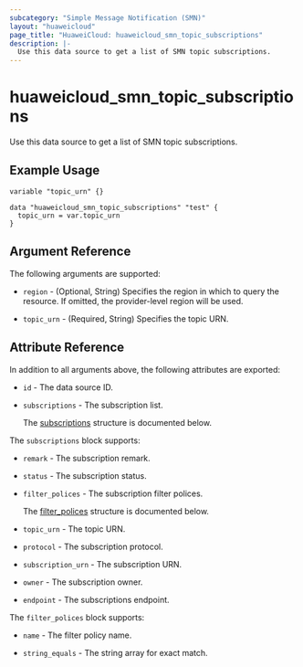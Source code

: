 ```yaml
---
subcategory: "Simple Message Notification (SMN)"
layout: "huaweicloud"
page_title: "HuaweiCloud: huaweicloud_smn_topic_subscriptions"
description: |-
  Use this data source to get a list of SMN topic subscriptions.
---
```


# huaweicloud_smn_topic_subscriptions

Use this data source to get a list of SMN topic subscriptions.

## Example Usage

```hcl
variable "topic_urn" {}

data "huaweicloud_smn_topic_subscriptions" "test" {
  topic_urn = var.topic_urn
}
```

## Argument Reference

The following arguments are supported:

* `region` - (Optional, String) Specifies the region in which to query the resource.
  If omitted, the provider-level region will be used.

* `topic_urn` - (Required, String) Specifies the topic URN.

## Attribute Reference

In addition to all arguments above, the following attributes are exported:

* `id` - The data source ID.

* `subscriptions` - The subscription list.

  The [subscriptions](#subscriptions_struct) structure is documented below.

<a name="subscriptions_struct"></a>
The `subscriptions` block supports:

* `remark` - The subscription remark.

* `status` - The subscription status.

* `filter_polices` - The subscription filter polices.

  The [filter_polices](#subscriptions_filter_polices_struct) structure is documented below.

* `topic_urn` - The topic URN.

* `protocol` - The subscription protocol.

* `subscription_urn` - The subscription URN.

* `owner` - The subscription owner.

* `endpoint` - The subscriptions endpoint.

<a name="subscriptions_filter_polices_struct"></a>
The `filter_polices` block supports:

* `name` - The filter policy name.

* `string_equals` - The string array for exact match.
